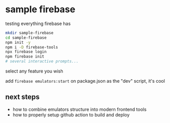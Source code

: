 # sample firebase

testing everything firebase has

```bash
mkdir sample-firebase
cd sample-firebase
npm init -y
npm i -D firebase-tools
npx firebase login
npm firebase init
# several interactive prompts...
```

select any feature you wish

add `firebase emulators:start` on package.json as the "dev" script, it's cool

## next steps

- how to combine emulators structure into modern frontend tools
- how to properly setup github action to build and deploy
